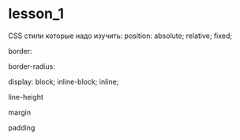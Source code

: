 # lesson_1

CSS стили которые надо изучить:
position:
    absolute;
    relative;
    fixed;

border:

border-radius:

display: block;
    inline-block;
    inline;

line-height

margin

padding